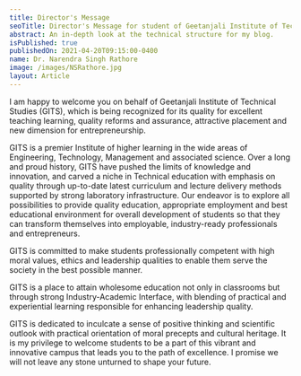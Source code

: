 ```yaml
---
title: Director's Message
seoTitle: Director's Message for student of Geetanjali Institute of Technical Studies, Udaipur
abstract: An in-depth look at the technical structure for my blog.
isPublished: true
publishedOn: 2021-04-20T09:15:00-0400
name: Dr. Narendra Singh Rathore
image: /images/NSRathore.jpg
layout: Article
---
```


I am happy to welcome you on behalf of Geetanjali Institute of Technical Studies (GITS), which is being recognized for its quality for excellent teaching learning, quality reforms and assurance, attractive placement and new dimension for entrepreneurship.

GITS is a premier Institute of higher learning in the wide areas of Engineering, Technology, Management and associated science. Over a long and proud history, GITS have pushed the limits of knowledge and innovation, and carved a niche in Technical education with emphasis on quality through up-to-date latest curriculum and lecture delivery methods supported by strong laboratory infrastructure. Our endeavor is to explore all possibilities to provide quality education, appropriate employment and best educational environment for overall development of students so that they can transform themselves into employable, industry-ready professionals and entrepreneurs.

GITS is committed to make students professionally competent with high moral values, ethics and leadership qualities to enable them serve the society in the best possible manner.

GITS is a place to attain wholesome education not only in classrooms but through strong Industry-Academic Interface, with blending of practical and experiential learning responsible for enhancing leadership quality.

GITS is dedicated to inculcate a sense of positive thinking and scientific outlook with practical orientation of moral precepts and cultural heritage. It is my privilege to welcome students to be a part of this vibrant and innovative campus that leads you to the path of excellence. I promise we will not leave any stone unturned to shape your future.
